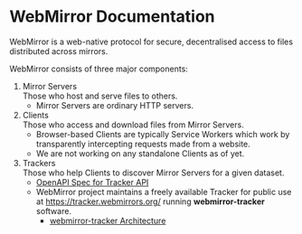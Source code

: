 # WebMirror Documentation

WebMirror is a web-native protocol for secure, decentralised access to files
distributed across mirrors.

WebMirror consists of three major components:

1. Mirror Servers \
   Those who host and serve files to others.
   * Mirror Servers are ordinary HTTP servers.
1. Clients \
   Those who access and download files from Mirror Servers.
   * Browser-based Clients are typically Service Workers which work by transparently intercepting requests made from a website.
   * We are not working on any standalone Clients as of yet.
1. Trackers \
   Those who help Clients to discover Mirror Servers for a given dataset.
   * [OpenAPI Spec for Tracker API](../specifications/tracker.openapi.yaml)
   * WebMirror project maintains a freely available Tracker for public use at <https://tracker.webmirrors.org/> running **webmirror-tracker** software. 
     * [webmirror-tracker Architecture](./webmirror-tracker%20Architecture.md)

